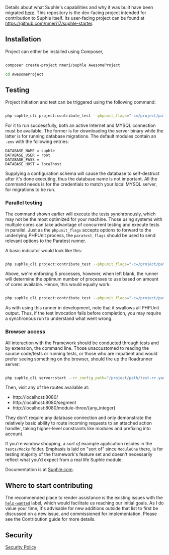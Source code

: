 Details about what Suphle's capabilities and why it was built have been migrated [here](https://dev.to/mmayboy_/introducing-suphle-the-tale-of-a-modern-php-framework-54i9). This repository is the dev-facing project intended for contribution to Suphle itself. Its user-facing project can be found at https://github.com/nmeri17/suphle-starter.

## Installation

Project can either be installed using Composer,

```bash

composer create-project nmeri/suphle AwesomeProject

cd AwesomeProject
```

## Testing

Project initiation and test can be triggered using the following command:

```bash

php suphle_cli project:contribute_test --phpunit_flags="-c=/project/path/phpunit.xml"
```

For it to run successfully, both an active Internet and MYSQL connection must be available. The former is for downloading the server binary while the latter is for running database migrations. The default modules contain an `.env` with the following entries:

```
DATABASE_NAME = suphle
DATABASE_USER = root
DATABASE_PASS = 
DATABASE_HOST = localhost
```

Supplying a configuration schema will cause the database to self-destruct after it's done executing, thus the database name is not important. All the command needs is for the credentials to match your local MYSQL server, for migrations to be run.

### Parallel testing

The command shown earlier will execute the tests synchronously, which may not be the most optimized for your machine. Those using systems with multiple cores can take advantage of concurrent testing and execute tests in parallel. Just as the `phpunit_flags` accepts options to forward to the underlying PHPUnit process, the `paratest_flags` should be used to send relevant options to the Paratest runner.

A basic indicator would look like this:

```bash

php suphle_cli project:contribute_test --phpunit_flags="-c=/project/path/phpunit.xml" --paratest_arg="--processes=5"
```

Above, we're enforcing 5 processes, however, when left blank, the runner will determine the optimum number of processes to use based on amount of cores available. Hence, this would equally work:

```bash

php suphle_cli project:contribute_test --phpunit_flags="-c=/project/path/phpunit.xml" --paratest_arg
```

As with using this runner in development, note that it swallows all PHPUnit output. Thus, if the test invocation fails before completion, you may require a synchronous run to understand what went wrong.

### Browser access

All interaction with the Framework should be conducted through tests and by extension, the command line. Those unaccustomed to reading the source code/tests or running tests, or those who are impatient and would prefer seeing something on the browser, should fire up the Roadrunner server:

```bash

php suphle_cli server:start --rr_config_path="/project/path/test-rr.yaml" --insane
```

Then, visit any of the routes available at:

- http://localhost:8080/
- http://localhost:8080/segment
- http://localhost:8080/module-three/{any_integer}

They don't require any database connection and only demonstrate the relatively basic ability to route incoming requests to an attached action handler, taking higher-level constraints like modules and prefixing into account.

If you're window shopping, a *sort of* example application resides in the `tests/Mocks` folder. Emphasis is laid on "sort of" since `ModuleOne` there, is for testing majority of the framework's feature set and doesn't necessarily reflect what you'd expect from a real life Suphle module.

Documentation is at [Suphle.com](https://suphle.com).

## Where to start contributing

The recommended place to render assistance is the existing issues with the [`help-wanted`](https://github.com/nmeri17/suphle/issues?q=is%3Aissue+is%3Aopen+label%3A%22help+wanted%22) label, which would facilitate us reaching our initial goals. As I do value your time, it's advisable for new additions outside that list to first be discussed on a new issue, and commissioned for implementation. Please see the Contribution guide for more details.

## Security

[Security Policy](SECURITY.md)

